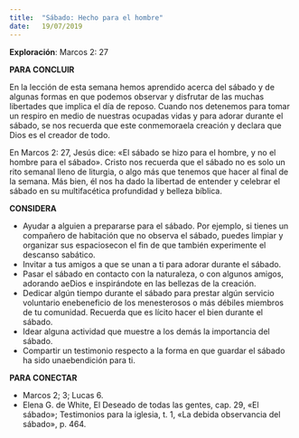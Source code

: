 ```yaml
---
title:  "Sábado: Hecho para el hombre"
date:   19/07/2019
---
```


**Exploración**: Marcos 2: 27 

**PARA CONCLUIR** 

En la lección de esta semana hemos aprendido acerca del sábado y de algunas formas en que podemos observar y disfrutar de las muchas libertades que implica el día de reposo. Cuando nos detenemos para tomar un respiro en medio de nuestras ocupadas vidas y para adorar durante el sábado, se nos recuerda que este conmemoraela creación y declara que Dios es el creador de todo. 

En Marcos 2: 27, Jesús dice: «El sábado se hizo para el hombre, y no el hombre para el sábado». Cristo nos recuerda que el sábado no es solo un rito semanal lleno de liturgia, o algo más que tenemos que hacer al final de la semana. Más bien, él nos ha dado la libertad de entender y celebrar el sábado en su multifacética profundidad y belleza bíblica. 

**CONSIDERA**

- Ayudar a alguien a prepararse para el sábado. Por ejemplo, si tienes un compañero de habitación que no observa el sábado, puedes limpiar y organizar sus espaciosecon el fin de que también experimente el descanso sabático.
- Invitar a tus amigos a que se unan a ti para adorar durante el sábado.
- Pasar el sábado en contacto con la naturaleza, o con algunos amigos, adorando aeDios e inspirándote en las bellezas de la creación.
- Dedicar algún tiempo durante el sábado para prestar algún servicio voluntario enebeneficio de los menesterosos o más débiles miembros de tu comunidad. Recuerda que es lícito hacer el bien durante el sábado.
- Idear alguna actividad que muestre a los demás la importancia del sábado.
- Compartir un testimonio respecto a la forma en que guardar el sábado ha sido unaebendición para ti.

**PARA CONECTAR**

- Marcos 2; 3; Lucas 6. 
- Elena G. de White, El Deseado de todas las gentes, cap. 29, «El sábado»; Testimonios para 
la iglesia, t. 1, «La debida observancia del sábado», p. 464.
